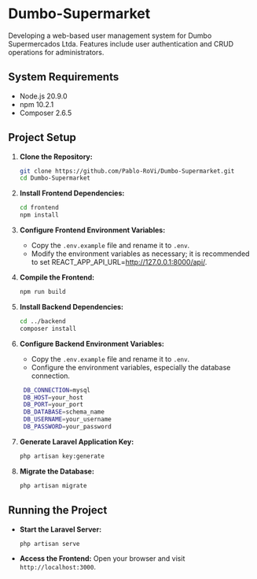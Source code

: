 # Dumbo-Supermarket

Developing a web-based user management system for Dumbo Supermercados Ltda. Features include user authentication and CRUD operations for administrators.

## System Requirements

- Node.js 20.9.0
- npm 10.2.1
- Composer 2.6.5

## Project Setup

1. **Clone the Repository:**
   ```bash
   git clone https://github.com/Pablo-RoVi/Dumbo-Supermarket.git
   cd Dumbo-Supermarket
   ```

2. **Install Frontend Dependencies:**
   ```bash
   cd frontend
   npm install
   ```

3. **Configure Frontend Environment Variables:**
   - Copy the `.env.example` file and rename it to `.env`.
   - Modify the environment variables as necessary; it is recommended to set REACT_APP_API_URL=http://127.0.0.1:8000/api/.

4. **Compile the Frontend:**
   ```bash
   npm run build
   ```

5. **Install Backend Dependencies:**
   ```bash
   cd ../backend
   composer install
   ```

6. **Configure Backend Environment Variables:**
   - Copy the `.env.example` file and rename it to `.env`.
   - Configure the environment variables, especially the database connection.
   ```bash
    DB_CONNECTION=mysql
    DB_HOST=your_host
    DB_PORT=your_port
    DB_DATABASE=schema_name
    DB_USERNAME=your_username
    DB_PASSWORD=your_password
   ```

7. **Generate Laravel Application Key:**
   ```bash
   php artisan key:generate
   ```

8. **Migrate the Database:**
   ```bash
   php artisan migrate
   ```

## Running the Project

- **Start the Laravel Server:**
  ```bash
  php artisan serve
  ```

- **Access the Frontend:**
  Open your browser and visit `http://localhost:3000`.
